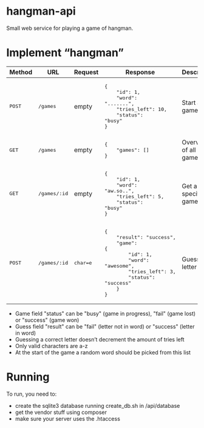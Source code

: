 # hangman-api
Small web service for playing a game of hangman.

# Implement “hangman”

Method | URL | Request | Response | Description
--- | --- | --- | --- | --- |
<pre>POST</pre> | <pre>/games</pre> | empty | <pre>{<br/>&nbsp;&nbsp;&nbsp;&nbsp;"id": 1,<br/>&nbsp;&nbsp;&nbsp;&nbsp;"word": ".......",<br/>&nbsp;&nbsp;&nbsp;&nbsp;"tries_left": 10,<br/>&nbsp;&nbsp;&nbsp;&nbsp;"status": "busy"<br/>}</pre> | Start a new game
<pre>GET</pre> | <pre>/games</pre> | empty | <pre>{<br/>&nbsp;&nbsp;&nbsp;&nbsp;"games": []<br/>}</pre> | Overview of all games
<pre>GET</pre> | <pre>/games/:id</pre> | empty | <pre>{<br/>&nbsp;&nbsp;&nbsp;&nbsp;"id": 1,<br/>&nbsp;&nbsp;&nbsp;&nbsp;"word": "aw.so..",<br/>&nbsp;&nbsp;&nbsp;&nbsp;"tries_left": 5,<br/>&nbsp;&nbsp;&nbsp;&nbsp;"status": "busy"<br/>}</pre> | Get a specific game
<pre>POST</pre> | <pre>/games/:id</pre> | <pre>char=e</pre> | <pre>{<br/>&nbsp;&nbsp;&nbsp;&nbsp;"result": "success",<br/>&nbsp;&nbsp;&nbsp;&nbsp;"game": {<br/>&nbsp;&nbsp;&nbsp;&nbsp;&nbsp;&nbsp;&nbsp;&nbsp;"id": 1,<br/>&nbsp;&nbsp;&nbsp;&nbsp;&nbsp;&nbsp;&nbsp;&nbsp;"word": "awesome",<br/>&nbsp;&nbsp;&nbsp;&nbsp;&nbsp;&nbsp;&nbsp;&nbsp;"tries_left": 3,<br/>&nbsp;&nbsp;&nbsp;&nbsp;&nbsp;&nbsp;&nbsp;&nbsp;"status": "success"<br/>&nbsp;&nbsp;&nbsp;&nbsp;}<br/>}</pre> | Guessing a letter

* Game field "status" can be "busy" (game in progress), "fail" (game lost) or "success" (game won)
* Guess field "result" can be "fail" (letter not in word) or "success" (letter in word)
* Guessing a correct letter doesn’t decrement the amount of tries left
* Only valid characters are a-z
* At the start of the game a random word should be picked from this list

# Running

To run, you need to:

* create the sqlite3 database running create_db.sh in /api/database
* get the vendor stuff using composer
* make sure your server uses the .htaccess
